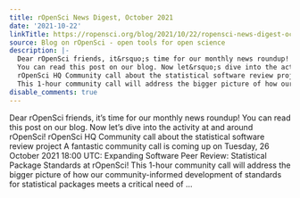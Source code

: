 ```yaml
---
title: rOpenSci News Digest, October 2021
date: '2021-10-22'
linkTitle: https://ropensci.org/blog/2021/10/22/ropensci-news-digest-october-2021/
source: Blog on rOpenSci - open tools for open science
description: |-
  Dear rOpenSci friends, it&rsquo;s time for our monthly news roundup!
  You can read this post on our blog. Now let&rsquo;s dive into the activity at and around rOpenSci!
  rOpenSci HQ Community call about the statistical software review project A fantastic community call is coming up on Tuesday, 26 October 2021 18:00 UTC: Expanding Software Peer Review: Statistical Package Standards at rOpenSci!
  This 1-hour community call will address the bigger picture of how our community-informed development of standards for statistical packages meets a critical need of ...
disable_comments: true
---
```

Dear rOpenSci friends, it&rsquo;s time for our monthly news roundup!
You can read this post on our blog. Now let&rsquo;s dive into the activity at and around rOpenSci!
rOpenSci HQ Community call about the statistical software review project A fantastic community call is coming up on Tuesday, 26 October 2021 18:00 UTC: Expanding Software Peer Review: Statistical Package Standards at rOpenSci!
This 1-hour community call will address the bigger picture of how our community-informed development of standards for statistical packages meets a critical need of ...